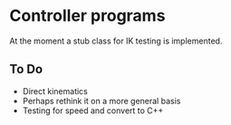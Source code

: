 Controller programs
===================

At the moment a stub class for IK testing is implemented.

To Do
-----

* Direct kinematics
* Perhaps rethink it on a more general basis
* Testing for speed and convert to C++